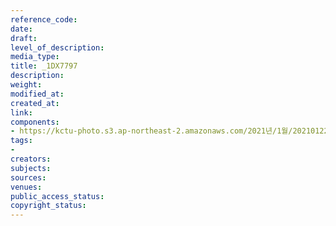 ```yaml
---
reference_code: 
date: 
draft: 
level_of_description: 
media_type: 
title: _1DX7797
description: 
weight: 
modified_at: 
created_at: 
link: 
components:
- https://kctu-photo.s3.ap-northeast-2.amazonaws.com/2021년/1월/20210122_김진숙+보도행진+희망뚜벅이+20일차/_1DX7797.jpg
tags:
- 
creators: 
subjects: 
sources: 
venues: 
public_access_status: 
copyright_status: 
---
```

